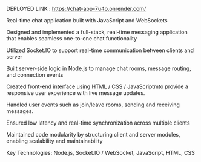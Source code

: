 DEPLOYED LINK : https://chat-app-7u4o.onrender.com/

Real-time chat application built with JavaScript and WebSockets

Designed and implemented a full-stack, real-time messaging application that enables seamless one-to-one chat functionality

Utilized Socket.IO  to support real-time communication between clients and server

Built server-side logic in Node.js to manage chat rooms, message routing, and connection events

Created front-end interface using HTML / CSS / JavaScriptmto provide a responsive user experience with live message updates.

Handled user events such as join/leave rooms, sending and receiving messages.

Ensured low latency and real-time synchronization across multiple clients

Maintained code modularity by structuring client and server modules, enabling scalability and maintainability

Key Technologies: Node.js, Socket.IO / WebSocket, JavaScript, HTML, CSS
